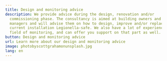 ```yaml
---
title: Design and monitoring advice
description: We provide advice during the design, renovation and/or
  commissioning phase. The consultancy is aimed at building owners and property
  managers and will advise them on how to design, improve and/or replace their
  current installation Legionella-safe. We also have a lot of experience in the
  field of monitoring, and can offer you support on that part as well.
button: Design and monitoring advice
url: Learn more about our design and monitoring advice
image: photobyscottgrahamonunsplash.jpg
lang: en
---
```

